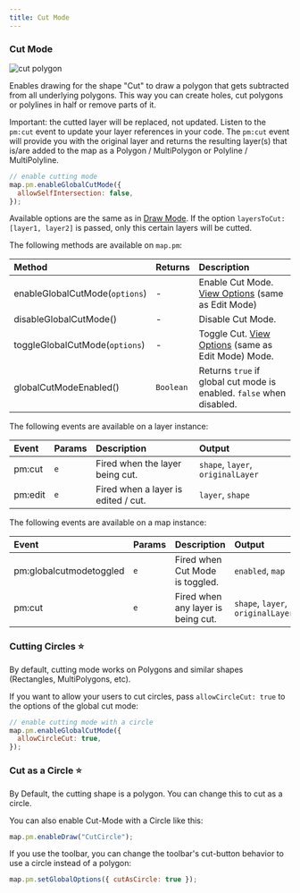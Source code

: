```yaml
---
title: Cut Mode
---
```


### Cut Mode

![cut polygon](https://geoman-static.onrender.com/assets/leaflet-pm-cut-demo.gif)

Enables drawing for the shape "Cut" to draw a polygon that gets subtracted from all underlying polygons. This way you can create holes, cut polygons or polylines in half or remove parts of it.

Important: the cutted layer will be replaced, not updated. Listen to the `pm:cut` event to update your layer references in your code. The `pm:cut` event will provide you with the original layer and returns the resulting layer(s) that is/are added to the map as a Polygon / MultiPolygon or Polyline / MultiPolyline.

```js
// enable cutting mode
map.pm.enableGlobalCutMode({
  allowSelfIntersection: false,
});
```

Available options are the same as in [Draw Mode](/modes/draw-mode).
If the option `layersToCut: [layer1, layer2]` is passed, only this certain layers will be cutted.

The following methods are available on `map.pm`:

| Method                         | Returns   | Description                                                                                   |
| :----------------------------- | :-------- | :-------------------------------------------------------------------------------------------- |
| enableGlobalCutMode(`options`) | -         | Enable Cut Mode. [View Options](/modes/edit-mode#edit-mode-options) (same as Edit Mode)  |
| disableGlobalCutMode()         | -         | Disable Cut Mode.                                                                             |
| toggleGlobalCutMode(`options`) | -         | Toggle Cut. [View Options](/modes/edit-mode#edit-mode-options) (same as Edit Mode) Mode. |
| globalCutModeEnabled()         | `Boolean` | Returns `true` if global cut mode is enabled. `false` when disabled.                          |

The following events are available on a layer instance:

| Event   | Params | Description                         | Output                            |
| :------ | :----- | :---------------------------------- | :-------------------------------- |
| pm:cut  | `e`    | Fired when the layer being cut.     | `shape`, `layer`, `originalLayer` |
| pm:edit | `e`    | Fired when a layer is edited / cut. | `layer`, `shape`                  |

The following events are available on a map instance:

| Event                   | Params | Description                        | Output                            |
| :---------------------- | :----- | :--------------------------------- | :-------------------------------- |
| pm:globalcutmodetoggled | `e`    | Fired when Cut Mode is toggled.    | `enabled`, `map`                  |
| pm:cut                  | `e`    | Fired when any layer is being cut. | `shape`, `layer`, `originalLayer` |

### Cutting Circles ⭐

By default, cutting mode works on Polygons and similar shapes (Rectangles, MultiPolygons, etc).

If you want to allow your users to cut circles, pass `allowCircleCut: true` to the options of the global cut mode:

```js
// enable cutting mode with a circle
map.pm.enableGlobalCutMode({
  allowCircleCut: true,
});
```

### Cut as a Circle ⭐

By Default, the cutting shape is a polygon. You can change this to cut as a circle.

You can also enable Cut-Mode with a Circle like this:

```js
map.pm.enableDraw("CutCircle");
```

If you use the toolbar, you can change the toolbar's cut-button behavior to use a circle instead of a polygon:

```js
map.pm.setGlobalOptions({ cutAsCircle: true });
```
